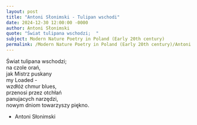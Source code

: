 ```yaml
---
layout: post
title: "Antoni Słonimski - Tulipan wschodi"
date: 2024-12-30 12:00:00 -0000
author: Antoni Słonimski
quote: "Świat tulipana wschodzi;  "
subject: Modern Nature Poetry in Poland (Early 20th century)
permalink: /Modern Nature Poetry in Poland (Early 20th century)/Antoni Słonimski/Antoni Słonimski - Tulipan wschodi
---
```


Świat tulipana wschodzi;  
na czole orań,  
jak Mistrz puskany  
my Loaded -  
wzdłóż chmur blues,  
przenosi przez otchłań  
panujacych narzędzi,  
nowym dniom towarzyszy piękno.

- Antoni Słonimski
